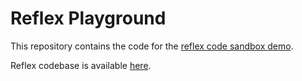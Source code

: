 # Reflex Playground

This repository contains the code for the [reflex code sandbox demo](https://codesandbox.io/s/github/obartra/reflex-playground).

Reflex codebase is available [here](https://github.com/obartra/reflex).
